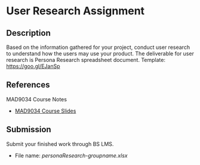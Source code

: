 # User Research Assignment

## Description

Based on the information gathered for your project, conduct user research to understand how the users may use your product. The deliverable for user research is Persona Research spreadsheet document. Template: <https://goo.gl/EJanSp>

## References
MAD9034 Course Notes
- [MAD9034 Course Slides](https://goo.gl/JKcRx7)

## Submission

Submit your finished work through BS LMS.
- File name: _personaResearch-groupname.xlsx_ 
